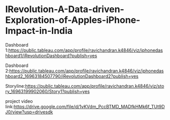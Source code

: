 # IRevolution-A-Data-driven-Exploration-of-Apples-iPhone-Impact-in-India


Dashboard 1:https://public.tableau.com/app/profile/ravichandran.k4846/viz/iphonedashboard1/iRevolutionDashboard?publish=yes

Dashboard 2:https://public.tableau.com/app/profile/ravichandran.k4846/viz/iphonedashboard2_16963184507790/iRevolutionDashboard2?publish=yes

Storyline:https://public.tableau.com/app/profile/ravichandran.k4846/viz/story_16963199902060/Story1?publish=yes

project video link:https://drive.google.com/file/d/1vKVdm_PccBTMD_MADfkHMk6f_TUt9DJ0/view?usp=drivesdk
